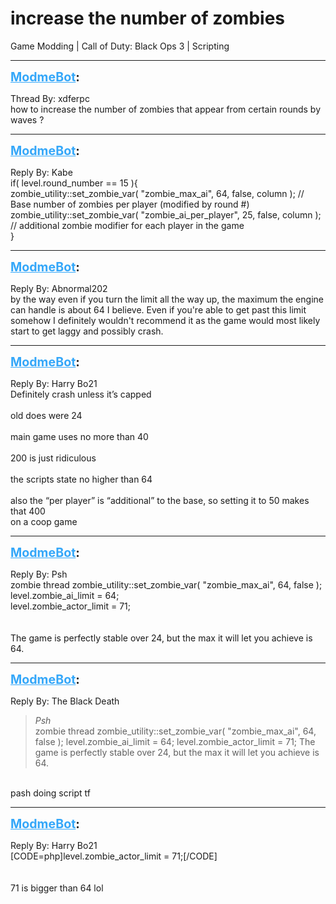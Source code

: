# increase the number of zombies
Game Modding | Call of Duty: Black Ops 3 | Scripting

---
<strong style="font-size: 1.4em;"><span style="text-decoration: underline;text-decoration-color: #34a7f9;"><span style="color:#34a7f9;">ModmeBot</span></span>:</strong>

<p>Thread By: xdferpc<br />how to increase the number of zombies that appear from certain rounds by waves ?</p>

---
<strong style="font-size: 1.4em;"><span style="text-decoration: underline;text-decoration-color: #34a7f9;"><span style="color:#34a7f9;">ModmeBot</span></span>:</strong>

<p>Reply By: Kabe<br />if( level.round_number == 15 ){<br />    zombie_utility::set_zombie_var( &quot;zombie_max_ai&quot;,                     64,        false,    column );    //    Base number of zombies per player (modified by round #)<br />    zombie_utility::set_zombie_var( &quot;zombie_ai_per_player&quot;,             25,        false,    column );    //    additional zombie modifier for each player in the game<br />}</p>

---
<strong style="font-size: 1.4em;"><span style="text-decoration: underline;text-decoration-color: #34a7f9;"><span style="color:#34a7f9;">ModmeBot</span></span>:</strong>

<p>Reply By: Abnormal202<br />by the way even if you turn the limit all the way up, the maximum the engine can handle is about 64 I believe. Even if you&#39;re able to get past this limit somehow I definitely wouldn&#39;t recommend it as the game would most likely start to get laggy and possibly crash.</p>

---
<strong style="font-size: 1.4em;"><span style="text-decoration: underline;text-decoration-color: #34a7f9;"><span style="color:#34a7f9;">ModmeBot</span></span>:</strong>

<p>Reply By: Harry Bo21<br />Definitely crash unless it’s capped<br /> <br />old does were 24<br /> <br />main game uses no more than 40<br /> <br />200 is just ridiculous<br /> <br />the scripts state no higher than 64<br /> <br />also the “per player” is “additional” to the base, so setting it to 50 makes that 400<br />on a coop game</p>

---
<strong style="font-size: 1.4em;"><span style="text-decoration: underline;text-decoration-color: #34a7f9;"><span style="color:#34a7f9;">ModmeBot</span></span>:</strong>

<p>Reply By: Psh<br />zombie thread zombie_utility::set_zombie_var( &quot;zombie_max_ai&quot;, 64, false );<br /> level.zombie_ai_limit = 64;<br /> level.zombie_actor_limit = 71;<br /> <br /> <br />The game is perfectly stable over 24, but the max it will let you achieve is 64.</p>

---
<strong style="font-size: 1.4em;"><span style="text-decoration: underline;text-decoration-color: #34a7f9;"><span style="color:#34a7f9;">ModmeBot</span></span>:</strong>

<p>Reply By: The Black Death<br /><blockquote><em>Psh</em><br />zombie thread zombie_utility::set_zombie_var( &quot;zombie_max_ai&quot;, 64, false ); level.zombie_ai_limit = 64; level.zombie_actor_limit = 71;     The game is perfectly stable over 24, but the max it will let you achieve is 64.</blockquote><br /> pash doing script tf</p>

---
<strong style="font-size: 1.4em;"><span style="text-decoration: underline;text-decoration-color: #34a7f9;"><span style="color:#34a7f9;">ModmeBot</span></span>:</strong>

<p>Reply By: Harry Bo21<br />[CODE=php]level.zombie_actor_limit = 71;[/CODE]<br /> <br /> <br />71 is bigger than 64 lol</p>
